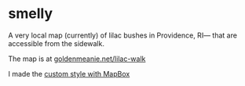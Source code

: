 # smelly
A very local map (currently) of lilac bushes in Providence, RI— that are accessible from the sidewalk.

The map is at [goldenmeanie.net/lilac-walk](http://goldenmeanie.net/lilac-walk)

I made the [custom style with MapBox](https://api.mapbox.com/styles/v1/goldenmeanie/cimnj3beo004eb7nkqftc331e.html?title=true&access_token=pk.eyJ1IjoiZ29sZGVubWVhbmllIiwiYSI6IjRiNmIyNmI1NDE5MDA1MGRjYzNjNzhhMjNmNjUyN2M1In0.gT4HUhlPjQdEbmS9u4Fs7g#13.740941694434506/41.84255096844072/-71.39043627906528/0
)
